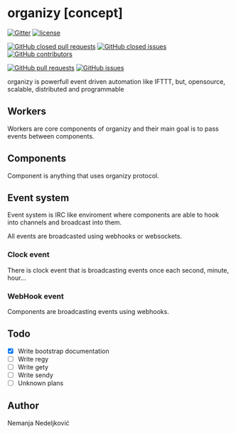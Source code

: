 # organizy [concept]

[![Gitter](https://img.shields.io/gitter/room/nwjs/nw.js.svg)](https://gitter.im/organizy-chat/Lobby?utm_source=share-link&utm_medium=link&utm_campaign=share-link)
[![license](https://img.shields.io/github/license/organizy/documentation.svg)](https://github.com/organizy/documentation/blob/master/LICENSE.txt)

[![GitHub closed pull requests](https://img.shields.io/github/issues-pr-closed/organizy/documentation.svg)](https://github.com/organizy/documentation/pulls?q=is%3Apr+is%3Aclosed)
[![GitHub closed issues](https://img.shields.io/github/issues-closed/organizy/documentation.svg)](https://github.com/organizy/documentation/issues?q=is%3Aissue+is%3Aclosed)
[![GitHub contributors](https://img.shields.io/github/contributors/organizy/documentation.svg)](https://github.com/organizy/documentation/graphs/contributors)

[![GitHub pull requests](https://img.shields.io/github/issues-pr/organizy/documentation.svg)](https://github.com/organizy/documentation/pulls)
[![GitHub issues](https://img.shields.io/github/issues/organizy/documentation.svg)](https://github.com/organizy/documentation/issues)

organizy is powerfull event driven automation like IFTTT, but, opensource, scalable, distributed and programmable 

## Workers

Workers are core components of organizy and their main goal is to pass events between components. 

## Components

Component is anything that uses organizy protocol. 

## Event system

Event system is IRC like enviroment where components are able to hook into channels and broadcast into them. 

All events are broadcasted using webhooks or websockets. 

### Clock event

There is clock event that is broadcasting events once each second, minute, hour... 

### WebHook event

Components are broadcasting events using webhooks. 

## Todo

 - [x] Write bootstrap documentation
 - [ ] Write regy
 - [ ] Write gety
 - [ ] Write sendy
 - [ ] Unknown plans

## Author

Nemanja Nedeljković
